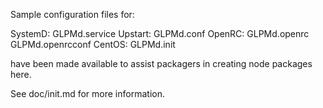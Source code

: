 Sample configuration files for:

SystemD: GLPMd.service
Upstart: GLPMd.conf
OpenRC:  GLPMd.openrc
         GLPMd.openrcconf
CentOS:  GLPMd.init

have been made available to assist packagers in creating node packages here.

See doc/init.md for more information.
